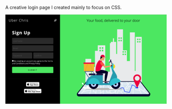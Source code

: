 A creative login page I created mainly to focus on CSS.

![Image of Screenshot](https://github.com/ChrisCosentino/LoginPageLayout/blob/master/screenshot.png)

